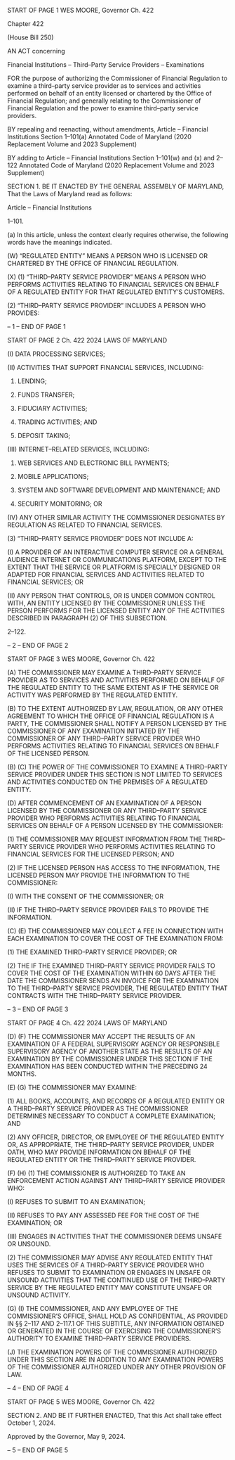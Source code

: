 START OF PAGE 1
WES MOORE, Governor Ch. 422

Chapter 422

(House Bill 250)

AN ACT concerning

Financial Institutions – Third–Party Service Providers – Examinations

FOR the purpose of authorizing the Commissioner of Financial Regulation to examine a
third–party service provider as to services and activities performed on behalf of an
entity licensed or chartered by the Office of Financial Regulation; and generally
relating to the Commissioner of Financial Regulation and the power to examine
third–party service providers.

BY repealing and reenacting, without amendments,
Article – Financial Institutions
Section 1–101(a)
Annotated Code of Maryland
(2020 Replacement Volume and 2023 Supplement)

BY adding to
Article – Financial Institutions
Section 1–101(w) and (x) and 2–122
Annotated Code of Maryland
(2020 Replacement Volume and 2023 Supplement)

SECTION 1. BE IT ENACTED BY THE GENERAL ASSEMBLY OF MARYLAND,
That the Laws of Maryland read as follows:

Article – Financial Institutions

1–101.

(a) In this article, unless the context clearly requires otherwise, the following
words have the meanings indicated.

(W) “REGULATED ENTITY” MEANS A PERSON WHO IS LICENSED OR
CHARTERED BY THE OFFICE OF FINANCIAL REGULATION.

(X) (1) “THIRD–PARTY SERVICE PROVIDER” MEANS A PERSON WHO
PERFORMS ACTIVITIES RELATING TO FINANCIAL SERVICES ON BEHALF OF A
REGULATED ENTITY FOR THAT REGULATED ENTITY’S CUSTOMERS.

(2) “THIRD–PARTY SERVICE PROVIDER” INCLUDES A PERSON WHO
PROVIDES:

– 1 –
END OF PAGE 1

START OF PAGE 2
Ch. 422 2024 LAWS OF MARYLAND

(I) DATA PROCESSING SERVICES;

(II) ACTIVITIES THAT SUPPORT FINANCIAL SERVICES,
INCLUDING:

1. LENDING;

2. FUNDS TRANSFER;

3. FIDUCIARY ACTIVITIES;

4. TRADING ACTIVITIES; AND

5. DEPOSIT TAKING;

(III) INTERNET–RELATED SERVICES, INCLUDING:

1. WEB SERVICES AND ELECTRONIC BILL PAYMENTS;

2. MOBILE APPLICATIONS;

3. SYSTEM AND SOFTWARE DEVELOPMENT AND
MAINTENANCE; AND

4. SECURITY MONITORING; OR

(IV) ANY OTHER SIMILAR ACTIVITY THE COMMISSIONER
DESIGNATES BY REGULATION AS RELATED TO FINANCIAL SERVICES.

(3) “THIRD–PARTY SERVICE PROVIDER” DOES NOT INCLUDE A:

(I) A PROVIDER OF AN INTERACTIVE COMPUTER SERVICE OR A
GENERAL AUDIENCE INTERNET OR COMMUNICATIONS PLATFORM, EXCEPT TO THE
EXTENT THAT THE SERVICE OR PLATFORM IS SPECIALLY DESIGNED OR ADAPTED
FOR FINANCIAL SERVICES AND ACTIVITIES RELATED TO FINANCIAL SERVICES; OR

(II) ANY PERSON THAT CONTROLS, OR IS UNDER COMMON
CONTROL WITH, AN ENTITY LICENSED BY THE COMMISSIONER UNLESS THE PERSON
PERFORMS FOR THE LICENSED ENTITY ANY OF THE ACTIVITIES DESCRIBED IN
PARAGRAPH (2) OF THIS SUBSECTION.

2–122.

– 2 –
END OF PAGE 2

START OF PAGE 3
WES MOORE, Governor Ch. 422

(A) THE COMMISSIONER MAY EXAMINE A THIRD–PARTY SERVICE
PROVIDER AS TO SERVICES AND ACTIVITIES PERFORMED ON BEHALF OF THE
REGULATED ENTITY TO THE SAME EXTENT AS IF THE SERVICE OR ACTIVITY WAS
PERFORMED BY THE REGULATED ENTITY.

(B) TO THE EXTENT AUTHORIZED BY LAW, REGULATION, OR ANY OTHER
AGREEMENT TO WHICH THE OFFICE OF FINANCIAL REGULATION IS A PARTY, THE
COMMISSIONER SHALL NOTIFY A PERSON LICENSED BY THE COMMISSIONER OF ANY
EXAMINATION INITIATED BY THE COMMISSIONER OF ANY THIRD–PARTY SERVICE
PROVIDER WHO PERFORMS ACTIVITIES RELATING TO FINANCIAL SERVICES ON
BEHALF OF THE LICENSED PERSON.

(B) (C) THE POWER OF THE COMMISSIONER TO EXAMINE A THIRD–PARTY
SERVICE PROVIDER UNDER THIS SECTION IS NOT LIMITED TO SERVICES AND
ACTIVITIES CONDUCTED ON THE PREMISES OF A REGULATED ENTITY.

(D) AFTER COMMENCEMENT OF AN EXAMINATION OF A PERSON LICENSED
BY THE COMMISSIONER OR ANY THIRD–PARTY SERVICE PROVIDER WHO PERFORMS
ACTIVITIES RELATING TO FINANCIAL SERVICES ON BEHALF OF A PERSON LICENSED
BY THE COMMISSIONER:

(1) THE COMMISSIONER MAY REQUEST INFORMATION FROM THE
THIRD–PARTY SERVICE PROVIDER WHO PERFORMS ACTIVITIES RELATING TO
FINANCIAL SERVICES FOR THE LICENSED PERSON; AND

(2) IF THE LICENSED PERSON HAS ACCESS TO THE INFORMATION, THE
LICENSED PERSON MAY PROVIDE THE INFORMATION TO THE COMMISSIONER:

(I) WITH THE CONSENT OF THE COMMISSIONER; OR

(II) IF THE THIRD–PARTY SERVICE PROVIDER FAILS TO PROVIDE
THE INFORMATION.

(C) (E) THE COMMISSIONER MAY COLLECT A FEE IN CONNECTION WITH
EACH EXAMINATION TO COVER THE COST OF THE EXAMINATION FROM:

(1) THE EXAMINED THIRD–PARTY SERVICE PROVIDER; OR

(2) THE IF THE EXAMINED THIRD–PARTY SERVICE PROVIDER FAILS
TO COVER THE COST OF THE EXAMINATION WITHIN 60 DAYS AFTER THE DATE THE
COMMISSIONER SENDS AN INVOICE FOR THE EXAMINATION TO THE THIRD–PARTY
SERVICE PROVIDER, THE REGULATED ENTITY THAT CONTRACTS WITH THE
THIRD–PARTY SERVICE PROVIDER.

– 3 –
END OF PAGE 3

START OF PAGE 4
Ch. 422 2024 LAWS OF MARYLAND

(D) (F) THE COMMISSIONER MAY ACCEPT THE RESULTS OF AN
EXAMINATION OF A FEDERAL SUPERVISORY AGENCY OR RESPONSIBLE
SUPERVISORY AGENCY OF ANOTHER STATE AS THE RESULTS OF AN EXAMINATION
BY THE COMMISSIONER UNDER THIS SECTION IF THE EXAMINATION HAS BEEN
CONDUCTED WITHIN THE PRECEDING 24 MONTHS.

(E) (G) THE COMMISSIONER MAY EXAMINE:

(1) ALL BOOKS, ACCOUNTS, AND RECORDS OF A REGULATED ENTITY
OR A THIRD–PARTY SERVICE PROVIDER AS THE COMMISSIONER DETERMINES
NECESSARY TO CONDUCT A COMPLETE EXAMINATION; AND

(2) ANY OFFICER, DIRECTOR, OR EMPLOYEE OF THE REGULATED
ENTITY OR, AS APPROPRIATE, THE THIRD–PARTY SERVICE PROVIDER, UNDER OATH,
WHO MAY PROVIDE INFORMATION ON BEHALF OF THE REGULATED ENTITY OR THE
THIRD–PARTY SERVICE PROVIDER.

(F) (H) (1) THE COMMISSIONER IS AUTHORIZED TO TAKE AN
ENFORCEMENT ACTION AGAINST ANY THIRD–PARTY SERVICE PROVIDER WHO:

(I) REFUSES TO SUBMIT TO AN EXAMINATION;

(II) REFUSES TO PAY ANY ASSESSED FEE FOR THE COST OF THE
EXAMINATION; OR

(III) ENGAGES IN ACTIVITIES THAT THE COMMISSIONER DEEMS
UNSAFE OR UNSOUND.

(2) THE COMMISSIONER MAY ADVISE ANY REGULATED ENTITY THAT
USES THE SERVICES OF A THIRD–PARTY SERVICE PROVIDER WHO REFUSES TO
SUBMIT TO EXAMINATION OR ENGAGES IN UNSAFE OR UNSOUND ACTIVITIES THAT
THE CONTINUED USE OF THE THIRD–PARTY SERVICE BY THE REGULATED ENTITY
MAY CONSTITUTE UNSAFE OR UNSOUND ACTIVITY.

(G) (I) THE COMMISSIONER, AND ANY EMPLOYEE OF THE
COMMISSIONER’S OFFICE, SHALL HOLD AS CONFIDENTIAL, AS PROVIDED IN §§
2–117 AND 2–117.1 OF THIS SUBTITLE, ANY INFORMATION OBTAINED OR
GENERATED IN THE COURSE OF EXERCISING THE COMMISSIONER’S AUTHORITY TO
EXAMINE THIRD–PARTY SERVICE PROVIDERS.

(J) THE EXAMINATION POWERS OF THE COMMISSIONER AUTHORIZED
UNDER THIS SECTION ARE IN ADDITION TO ANY EXAMINATION POWERS OF THE
COMMISSIONER AUTHORIZED UNDER ANY OTHER PROVISION OF LAW.

– 4 –
END OF PAGE 4

START OF PAGE 5
WES MOORE, Governor Ch. 422

SECTION 2. AND BE IT FURTHER ENACTED, That this Act shall take effect
October 1, 2024.

Approved by the Governor, May 9, 2024.

– 5 –
END OF PAGE 5
